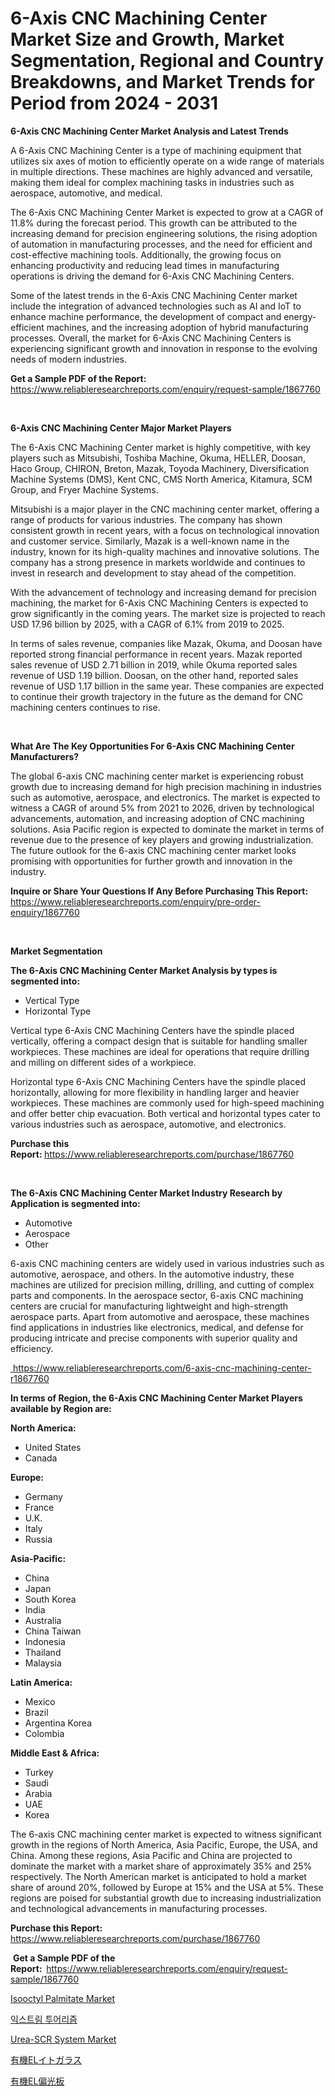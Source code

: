 <p><h1>6-Axis CNC Machining Center Market Size and Growth, Market Segmentation, Regional and Country Breakdowns, and Market Trends for Period from 2024 -  2031</h1></p><p><strong>6-Axis CNC Machining Center Market Analysis and Latest Trends</strong></p>
<p><p>A 6-Axis CNC Machining Center is a type of machining equipment that utilizes six axes of motion to efficiently operate on a wide range of materials in multiple directions. These machines are highly advanced and versatile, making them ideal for complex machining tasks in industries such as aerospace, automotive, and medical.</p><p>The 6-Axis CNC Machining Center Market is expected to grow at a CAGR of 11.8% during the forecast period. This growth can be attributed to the increasing demand for precision engineering solutions, the rising adoption of automation in manufacturing processes, and the need for efficient and cost-effective machining tools. Additionally, the growing focus on enhancing productivity and reducing lead times in manufacturing operations is driving the demand for 6-Axis CNC Machining Centers.</p><p>Some of the latest trends in the 6-Axis CNC Machining Center market include the integration of advanced technologies such as AI and IoT to enhance machine performance, the development of compact and energy-efficient machines, and the increasing adoption of hybrid manufacturing processes. Overall, the market for 6-Axis CNC Machining Centers is experiencing significant growth and innovation in response to the evolving needs of modern industries.</p></p>
<p><strong>Get a Sample PDF of the Report:&nbsp;</strong> <a href="https://www.reliableresearchreports.com/enquiry/request-sample/1867760">https://www.reliableresearchreports.com/enquiry/request-sample/1867760</a></p>
<p>&nbsp;</p>
<p><strong>6-Axis CNC Machining Center Major Market Players</strong></p>
<p><p>The 6-Axis CNC Machining Center market is highly competitive, with key players such as Mitsubishi, Toshiba Machine, Okuma, HELLER, Doosan, Haco Group, CHIRON, Breton, Mazak, Toyoda Machinery, Diversification Machine Systems (DMS), Kent CNC, CMS North America, Kitamura, SCM Group, and Fryer Machine Systems.</p><p>Mitsubishi is a major player in the CNC machining center market, offering a range of products for various industries. The company has shown consistent growth in recent years, with a focus on technological innovation and customer service. Similarly, Mazak is a well-known name in the industry, known for its high-quality machines and innovative solutions. The company has a strong presence in markets worldwide and continues to invest in research and development to stay ahead of the competition.</p><p>With the advancement of technology and increasing demand for precision machining, the market for 6-Axis CNC Machining Centers is expected to grow significantly in the coming years. The market size is projected to reach USD 17.96 billion by 2025, with a CAGR of 6.1% from 2019 to 2025.</p><p>In terms of sales revenue, companies like Mazak, Okuma, and Doosan have reported strong financial performance in recent years. Mazak reported sales revenue of USD 2.71 billion in 2019, while Okuma reported sales revenue of USD 1.19 billion. Doosan, on the other hand, reported sales revenue of USD 1.17 billion in the same year. These companies are expected to continue their growth trajectory in the future as the demand for CNC machining centers continues to rise.</p></p>
<p>&nbsp;</p>
<p><strong>What Are The Key Opportunities For 6-Axis CNC Machining Center Manufacturers?</strong></p>
<p><p>The global 6-axis CNC machining center market is experiencing robust growth due to increasing demand for high precision machining in industries such as automotive, aerospace, and electronics. The market is expected to witness a CAGR of around 5% from 2021 to 2026, driven by technological advancements, automation, and increasing adoption of CNC machining solutions. Asia Pacific region is expected to dominate the market in terms of revenue due to the presence of key players and growing industrialization. The future outlook for the 6-axis CNC machining center market looks promising with opportunities for further growth and innovation in the industry.</p></p>
<p><strong>Inquire or Share Your Questions If Any Before Purchasing This Report:</strong> <a href="https://www.reliableresearchreports.com/enquiry/pre-order-enquiry/1867760">https://www.reliableresearchreports.com/enquiry/pre-order-enquiry/1867760</a></p>
<p>&nbsp;</p>
<p><strong>Market Segmentation</strong></p>
<p><strong>The 6-Axis CNC Machining Center Market Analysis by types is segmented into:</strong></p>
<p><ul><li>Vertical Type</li><li>Horizontal Type</li></ul></p>
<p><p>Vertical type 6-Axis CNC Machining Centers have the spindle placed vertically, offering a compact design that is suitable for handling smaller workpieces. These machines are ideal for operations that require drilling and milling on different sides of a workpiece. </p><p>Horizontal type 6-Axis CNC Machining Centers have the spindle placed horizontally, allowing for more flexibility in handling larger and heavier workpieces. These machines are commonly used for high-speed machining and offer better chip evacuation. Both vertical and horizontal types cater to various industries such as aerospace, automotive, and electronics.</p></p>
<p><strong>Purchase this Report:&nbsp;</strong><a href="https://www.reliableresearchreports.com/purchase/1867760">https://www.reliableresearchreports.com/purchase/1867760</a></p>
<p>&nbsp;</p>
<p><strong>The 6-Axis CNC Machining Center Market Industry Research by Application is segmented into:</strong></p>
<p><ul><li>Automotive</li><li>Aerospace</li><li>Other</li></ul></p>
<p><p>6-axis CNC machining centers are widely used in various industries such as automotive, aerospace, and others. In the automotive industry, these machines are utilized for precision milling, drilling, and cutting of complex parts and components. In the aerospace sector, 6-axis CNC machining centers are crucial for manufacturing lightweight and high-strength aerospace parts. Apart from automotive and aerospace, these machines find applications in industries like electronics, medical, and defense for producing intricate and precise components with superior quality and efficiency.</p></p>
<p><a href="https://www.reliableresearchreports.com/6-axis-cnc-machining-center-r1867760">&nbsp;https://www.reliableresearchreports.com/6-axis-cnc-machining-center-r1867760</a></p>
<p><strong>In terms of Region, the 6-Axis CNC Machining Center Market Players available by Region are:</strong></p>
<p>
    <p> <strong> North America: </strong>
        <ul>
            <li>United States</li>
            <li>Canada</li>
        </ul>
        </p> 
    <p> <strong> Europe: </strong>
        <ul>
            <li>Germany</li>
            <li>France</li>
            <li>U.K.</li>
            <li>Italy</li>
            <li>Russia</li>
        </ul>
        </p> 
    <p> <strong> Asia-Pacific: </strong>
        <ul>
            <li>China</li>
            <li>Japan</li>
            <li>South Korea</li>
            <li>India</li>
            <li>Australia</li>
            <li>China Taiwan</li>
            <li>Indonesia</li>
            <li>Thailand</li>
            <li>Malaysia</li>
        </ul>
        </p> 
    <p> <strong> Latin America: </strong>
        <ul>
            <li>Mexico</li>
            <li>Brazil</li>
            <li>Argentina Korea</li>
            <li>Colombia</li>
        </ul>
        </p> 
    <p> <strong> Middle East & Africa: </strong>
        <ul>
            <li>Turkey</li>
            <li>Saudi</li>
            <li>Arabia</li>
            <li>UAE</li>
            <li>Korea</li>
        </ul>
    </p>
    </p>
<p><p>The 6-axis CNC machining center market is expected to witness significant growth in the regions of North America, Asia Pacific, Europe, the USA, and China. Among these regions, Asia Pacific and China are projected to dominate the market with a market share of approximately 35% and 25% respectively. The North American market is anticipated to hold a market share of around 20%, followed by Europe at 15% and the USA at 5%. These regions are poised for substantial growth due to increasing industrialization and technological advancements in manufacturing processes.</p></p>
<p><strong>Purchase this Report: </strong><a href="https://www.reliableresearchreports.com/purchase/1867760">https://www.reliableresearchreports.com/purchase/1867760</a></p>
<p>&nbsp;<strong>Get a Sample PDF of the Report:&nbsp;&nbsp;</strong><a href="https://www.reliableresearchreports.com/enquiry/request-sample/1867760">https://www.reliableresearchreports.com/enquiry/request-sample/1867760</a></p>
<p><strong></strong></p>
<p><p><a href="https://issuu.com/reportprime-2/docs/isooctyl-palmitate-market-size-2030.pptx">Isooctyl Palmitate Market</a></p><p><a href="https://github.com/wallacBahrtyinger567686/Market-Research-Report-List-1/blob/main/201933739960.md">익스트림 투어리즘</a></p><p><a href="https://github.com/Sarissaschmalingtr6fz2739/Market-Research-Report-List-2/blob/main/urea-scr-system-market.md">Urea-SCR System Market</a></p><p><a href="https://github.com/kegley4963/Market-Research-Report-List-1/blob/main/560815043437.md">有機ELイトガラス</a></p><p><a href="https://github.com/FrancoWeber2023/Market-Research-Report-List-1/blob/main/698117843438.md">有機EL偏光板</a></p></p>